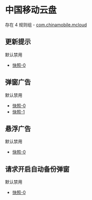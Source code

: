 # 中国移动云盘

存在 4 规则组 - [com.chinamobile.mcloud](/src/apps/com.chinamobile.mcloud.ts)

## 更新提示

默认禁用

- [快照-0](https://i.gkd.li/import/12774833)

## 弹窗广告

默认禁用

- [快照-0](https://i.gkd.li/import/13627826)
- [快照-1](https://i.gkd.li/import/13627832)

## 悬浮广告

默认禁用

- [快照-0](https://i.gkd.li/import/13627834)

## 请求开启自动备份弹窗

默认禁用

- [快照-0](https://i.gkd.li/import/13627830)
